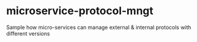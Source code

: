 # microservice-protocol-mngt
Sample how micro-services can manage external &amp; internal protocols with different versions
